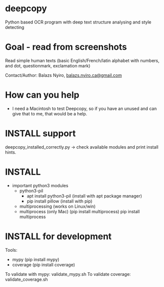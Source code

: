 # deepcopy
Python based OCR program with deep text structure analysing and style detecting

# Goal - read from screenshots
Read simple human texts (basic English/French/latin alphabet with numbers, and dot, questionmark, exclamation mark)

Contact/Author: Balazs Nyiro, balazs.nyiro.ca@gmail.com

# How can you help
 - I need a Macintosh to test Deepcopy, so if you have an unused and can give that to me, that would be a help.

# INSTALL support
deepcopy_installed_correctly.py -> check available modules and print install hints.

# INSTALL
 - important python3 modules
   - python3-pil  
     - apt install python3-pil    (install with apt package manager)
     - pip install pillow         (install with pip)
   - multiprocessing (works on Linux/win)
   - multiprocess   (only Mac)    (pip install multiprocess)  pip install multiprocess
 
# INSTALL for development

Tools:
   - mypy         (pip install mypy)
   - coverage     (pip install coverage)

To validate with mypy: validate_mypy.sh
To validate coverage:  validate_coverage.sh

